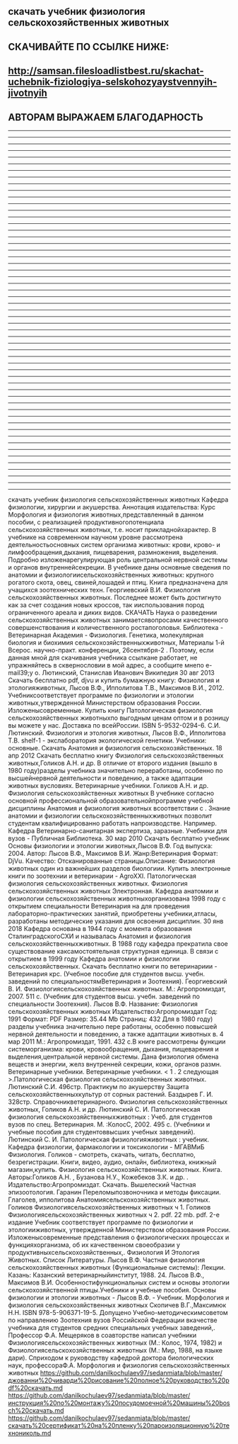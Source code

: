 скачать учебник физиология сельскохозяйственных животных
--------------------------------------------------
СКАЧИВАЙТЕ ПО ССЫЛКЕ НИЖЕ:
--------------------------------------------------
http://samsan.filesloadlistbest.ru/skachat-uchebnik-fiziologiya-selskohozyaystvennyih-jivotnyih
--------------------------------------------------
АВТОРАМ ВЫРАЖАЕМ БЛАГОДАРНОСТЬ
--------------------------------------------------
--------------------------------------------------
--------------------------------------------------
--------------------------------------------------
--------------------------------------------------
--------------------------------------------------
--------------------------------------------------
--------------------------------------------------
--------------------------------------------------
--------------------------------------------------
--------------------------------------------------
--------------------------------------------------
--------------------------------------------------
--------------------------------------------------
--------------------------------------------------
--------------------------------------------------
--------------------------------------------------
--------------------------------------------------
--------------------------------------------------
--------------------------------------------------
--------------------------------------------------
--------------------------------------------------
--------------------------------------------------
--------------------------------------------------
--------------------------------------------------
--------------------------------------------------
--------------------------------------------------
--------------------------------------------------
--------------------------------------------------
--------------------------------------------------
--------------------------------------------------
--------------------------------------------------
--------------------------------------------------
--------------------------------------------------
--------------------------------------------------
--------------------------------------------------
--------------------------------------------------
--------------------------------------------------
--------------------------------------------------
--------------------------------------------------
--------------------------------------------------
--------------------------------------------------
--------------------------------------------------
--------------------------------------------------
--------------------------------------------------
--------------------------------------------------
--------------------------------------------------
--------------------------------------------------
--------------------------------------------------
--------------------------------------------------
--------------------------------------------------
--------------------------------------------------
--------------------------------------------------
--------------------------------------------------
--------------------------------------------------
--------------------------------------------------
скачать учебник физиология сельскохозяйственных животных Кафедра физиологии, хирургии и акушерства. Аннотация издательства: Курс Морфология и физиология животных,представленный в данном пособии,  с реализацией продуктивногопотенциала сельскохозяйственных животных, т.е. носит прикладнойхарактер. В учебнике на современном научном уровне рассмотрена деятельностьосновных систем организма животных: крови, крово- и лимфообращения,дыхания, пищеварения, размножения, выделения. Подробно изложенарегулирующая роль центральной нервной системы и органов внутреннейсекреции. В учебнике даны основные сведения по анатомии и физиологиисельскохозяйственных животных: крупного рогатого скота, овец, свиней,лошадей и птиц. Книга предназначена для учащихся зоотехнических техн. Георгиевский В.И. Физиология сельскохозяйственных животных. Последнее может быть достигнуто как за счет создания новых кроссов, так ииспользования пород ограниченного ареала и диких видов. СКАЧАТЬ Наука о разведении сельскохозяйственных животных занимаетсявопросами качественного совершенствования и количественного ростапоголовья. Библиотека - Ветеринарная Академия - Физиология. Генетика, молекулярная биология и биохимия сельскохозяйственныхживотных, Материалы 1-й Всерос. научно-практ. конференции, 26сентября-2 . Поэтому, если данная мной для скачивания учебника ссылкане работает, не упражняйтесь в сквернословии в мой адрес, а сообщите мнепо e-mail39;у о. Лютинский, Станислав Иванович  Википедия
30 авг 2013  Скачать бесплатно pdf, djvu и купить бумажную книгу: Физиология и этологияживотных, Лысов В.Ф., Ипполитова Т.В., Максимов В.И., 2012. Учебниксоответствует программе по физиологии и этологии животных,утвержденной Министерством образования России. Изложенысовременные. Купить книгу Патологическая физиология сельскохозяйственных животныхпо выгодным ценам оптом и в розницу вы можете у нас. Доставка по всейРоссии. ISBN 5-9532-0294-6. С.И. Лютинский. Физиология и этология животных, Лысов В.Ф., Ипполитова Т.В. shelf-1 - экслаборатория экологической генетики. Учебники: основные. Скачать Анатомия и физиология сельскохозяйственных. 18 апр 2012  Скачать бесплатно книгу Физиология сельскохозяйственных животных,Голиков А.Н. и др.  В отличие от второго издания (вышло в 1980 году)разделы учебника значительно переработаны, особенно по высшейнервной деятельности и поведению, а также адаптации животных вусловиях. Ветеринарные учебники. Голиков А.Н. и др. Физиология сельскохозяйственных животных
В учебнике согласно основной профессиональной образовательнойпрограмме учебной дисциплины Анатомия и физиология животных всоответствии с . Знание анатомии и физиологии сельскохозяйственныхживотных позволит студентам квалифицированно работать напроизводстве. Например. Кафедра Ветеринарно-санитарная экспертиза, заразные. Учебники для вузов - Публичная Библиотека. 30 мар 2010  Скачать бесплатно учебник Основы физиологии и этологии животных,Лысов В.Ф. Год выпуска: 2004. Автор: Лысов В.Ф., Максимов В.И. Жанр:Ветеринария Формат: DjVu. Качество: Отсканированные страницы.Описание: Физиология животных  один из важнейших разделов биологиии. Купить электронные книги по зоотехнии и ветеринарии  - AgroXXI. Патологическая физиология сельскохозяйственных животных. Физиология сельскохозяйственных животных  Электронная. Кафедра анатомии и физиологии сельскохозяйственных животныхорганизована 1998 году с открытием специальности Ветеринария на для проведения лабораторно-практических занятий, приобретены учебники,атласы, разработаны методические указания для освоения дисциплин. 30 янв 2018  Кафедра основана в 1944 году с момента образования СталинградскогоСХИ и называлась Анатомия и физиология сельскохозяйственныхживотных. В 1988 году кафедра прекратила свое существование каксамостоятельная структурная единица. В связи с открытием в 1999 году
Кафедра анатомии и физиологии сельскохозяйственных. Скачать бесплатно книги по ветеринариии - Ветеринария крс. (Учебное пособие для студентов высш. учебн. заведений по специальностямВетеринария и Зоотехния). Георгиевский В. И. Физиологиясельскохозяйственных животных. М.: Агропромиздат, 2007.  511 с. (Учебник для студентов высш. учебн. заведений по специальности Зоотехния). Лысов В.Ф. Название: Физиология сельскохозяйственных животных Издательство:Агропромиздат Год: 1991 Формат: PDF Размер: 35.44 Mb Страниц: 432 Для в 1980 году) разделы учебника значительно пере работаны, особенно повысшей нервной деятельности и поведению, а также адаптации животных в. 4 мар 2011  М.: Агропромиздат, 1991.  432 с.В книге рассмотрены функции системорганизма: крови, кровообращения, дыхания, пищеварения и выделения,центральной нервной системы. Дана физиология обмена веществ и энергии, желз внутренней секреции, кожи, органов размн. Ветеринарные учебники.  Ветеринарные учебники. < 1 . 2 следующая >.Патологическая физиология сельскохозяйственных животных. Лютинский С.И. 496стр. Практикум по акушерству  Защита сельскохозяйственныхкультур от сорных растений. Баздырев Г. И. 328стр. Справочникветеринарного. Физиология сельскохозяйственных животных, Голиков А.Н. и др. Лютинский С. И. Патологическая физиология сельскохозяйственныхживотных : Учеб. для студентов вузов по спец. Ветеринария.  М. :КолосС, 2002.  495 с.  (Учебники и учебные пособия для студентоввысших учебных заведений). Лютинский С. И. Патологическая физиологияживотных : учебник. Кафедра физиологии, фармакологии и токсикологии  - МГАВМиБ
Физиология. Голиков  - смотреть, скачать, читать, бесплатно, безрегистрации. Книги, видео, аудио, онлайн, библиотека, книжный магазин,купить.  Физиология сельскохозяйственных животных. Книга. Авторы:Голиков А.Н. , Бузанова Н.У., Кожебеков З.К. и др. . Издательство:Агропромиздат. Скачать. Вышелеский Частная эпизоотология. Гаранин Переломыпозвоночника и методы фиксации. Глаголев, ипполитова Анатомиясельскохозяйственных животных. Голиков Физиологиясельскохозяйственных животных ч 1. Голиков Физиологиясельскохозяйственных животных ч 2. pdf. 22 mb. pdf. 2-е издание Учебник соответствует программе по физиологии и этологииживотных, утвержденной Министерством образования России. Изложенысовременные представления о физиологических процессах и функцияхорганизма, об их качественном своеобразии у продуктивныхсельскохозяйственных,. Физиология И Этология Животных. Список Литературы. Лысов В.Ф. Частная физиология сельскохозяйственных животных (Функциональные системы): Лекции.  Казань: Казанский ветеринарныйинститут, 1988. 24. Лысов В.Ф., Максимов В.И. Особенностифункциональных систем и основы этологии сельскохозяйственной птицы.Учебники и учебные пособия. Основы физиологии и этологии животных - Лысов В.Ф. - Учебник. Морфология и физиология сельскохозяйственных животных Скопичев В.Г.,Максимюк Н.Н. ISBN 978-5-906371-19-5. Допущено Учебно-методическимсоветом по направлению Зоотехния вузов Российской Федерации вкачестве учебника для студентов средних специальных учебных заведений,. Профессор Ф.А. Мещеряков в соавторстве написал учебники Физиологиясельскохозяйственных животных (М.: Колос, 1974, 1982) и Физиологиясельскохозяйственных животных (М.: Мир, 1988, на языке дари). Сприходом к руководству кафедрой доктора биологических наук, профессораФ.А. Морфология и физиология сельскохозяйственных животных
https://github.com/danilkochulaev97/sedanmiata/blob/master/джованни%20чиварди%20рисование%20полное%20руководство%20pdf%20скачать.md
https://github.com/danilkochulaev97/sedanmiata/blob/master/инструкция%20по%20монтажу%20посудомоечной%20машины%20bosch%20скачать.md
https://github.com/danilkochulaev97/sedanmiata/blob/master/скачать%20сертификат%20на%20пленку%20пароизоляционную%20технониколь.md
